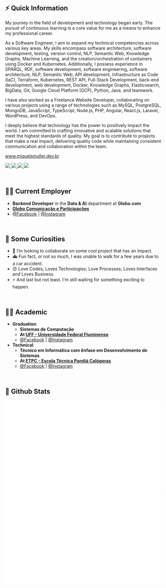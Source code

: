 ## :zap: Quick Information
My journey in the field of development and technology began early. The pursuit of continuous learning is a core value for me as a means to enhance my professional career.

As a Software Engineer, I aim to expand my technical competencies across various key areas. My skills encompass software architecture, software development, testing, version control, NLP, Semantic Web, Knowledge Graphs, Machine Learning, and the creation/orchestration of containers using Docker and Kubernetes. Additionally, I possess experience in SPARQL, RDF, software development, software engineering, software architecture, NLP, Semantic Web, API development, Infrastructure as Code (IaC), Terraform, Kubernetes, REST API, Full-Stack Development, back-end development, web development, Docker, Knowledge Graphs, Elasticsearch, BigData, Git, Google Cloud Platform (GCP), Python, Java, and teamwork.

I have also worked as a Freelance Website Developer, collaborating on various projects using a range of technologies such as MySQL, PostgreSQL, MongoDB, JavaScript, TypeScript, Node.js, PHP, Angular, React.js, Laravel, WordPress, and DevOps.

I deeply believe that technology has the power to positively impact the world. I am committed to crafting innovative and scalable solutions that meet the highest standards of quality. My goal is to contribute to projects that make a real impact, delivering quality code while maintaining consistent communication and collaboration within the team.

<a href="https://www.miguelsmuller.dev.br" target="_blank">www.miguelsmuller.dev.br</a>

<p align="left">
    <a href="https://www.linkedin.com/in/miguelsmuller/" target="_blank">
        <img src="https://img.shields.io/badge/-LinkedIn-%230077B5?style=for-the-badge&logo=linkedin&logoColor=white" target="_blank">
    </a>
    <a href="https://www.instagram.com/miguelsmuller/" target="_blank">
        <img src="https://img.shields.io/badge/-Instagram-%23E4405F?style=for-the-badge&logo=Instagram&logoColor=white" target="_blank">
    </a>
    <a href="https://twitter.com/miguelsmuller" target="_blank">
        <img src="https://img.shields.io/badge/-Twitter-%231DA1F2?style=for-the-badge&logo=Twitter&logoColor=white" target="_blank">
    </a>
    <a href="https://dev.to/miguelsmuller" target="_blank">
        <img src="https://img.shields.io/badge/dev.to-%0A0A0A?style=for-the-badge&logo=dev.to&logoColor=white" target="_blank">
    </a>
</p>
<br/>


## :man_technologist: Current Employer
- **Backend Developer** in the **Data & AI** department at **Globo.com**
- **[Globo Comunicação e Participações](https://www.globo.com/)**
- [@Facebook](https://www.facebook.com/globo/) | [@Instagram](https://www.instagram.com/somosglobo/)
<br/>

## :speech_balloon: Some Curiosities
- :dancers: I’m looking to collaborate on some cool project that has an impact.
- :ambulance: Fun fact, or not so much, I was unable to walk for a few years due to a car accident.
- :heart_eyes: Love Codes; Loves Technologies; Love Processes; Loves Interfaces and Loves Business.
- :zap: And last but not least. I'm still waiting for something exciting to happen. 
<br/>

## :man_student: Academic
- **Graduation**:
    - **Sistemas de Computação** 
    - **At [UFF - Universidade Federal Fluminense](http://www.ic.uff.br/)**
    - [@Facebook](https://www.facebook.com/informeic) | [@Instagram](https://www.instagram.com/computacao_uff/)
- **Technical**:
    - **Técnico em Informática com ênfase em Desenvolvimento de Sistemas**
    - **At [ETPC - Escola Técnica Pandiá Calógeras](https://etpc.com.br/)**
    - [@Facebook](https://www.facebook.com/ETPCVR/) | [@Instagram](https://www.instagram.com/ETPCVR/)
<br/>

## :1st_place_medal: Github Stats
![](https://raw.githubusercontent.com/miguelsmuller/github-stats-transparent/output/generated/overview.svg)
![](https://raw.githubusercontent.com/miguelsmuller/github-stats-transparent/output/generated/languages.svg)
<br/>
